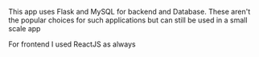 This app uses Flask and MySQL for backend and Database. These aren't the popular choices 
for such applications but can still be used in a small scale app

For frontend I used ReactJS as always